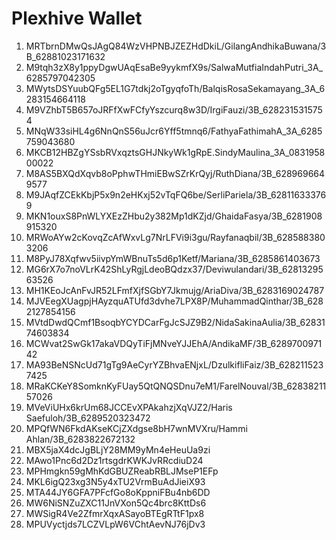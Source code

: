 # Plexhive Wallet

1. MRTbrnDMwQsJAgQ84WzVHPNBJZEZHdDkiL/GilangAndhikaBuwana/3B_62881023171632
2. M9tqh3zX8y1ppyDgwUAqEsaBe9yykmfX9s/SalwaMutfiaIndahPutri_3A_6285797042305
3. MWytsDSYuubQFg5EL1G7tdkj2oTgyqfoTh/BalqisRosaSekamayang_3A_6283154664118
4. M9VZhbT5B657oJRFfXwFCfyYszcurq8w3D/IrgiFauzi/3B_6282315315754
5. MNqW33siHL4g6NnQnS56uJcr6Yff5tmnq6/FathyaFathimahA_3A_6285759043680
6. MKCB12HBZgYSsbRVxqztsGHJNkyWk1gRpE.SindyMaulina_3A_083195800022
7. M8AS5BXQdXqvb8oPphwTHmiEBwSZrKrQyj/RuthDiana/3B_6289696649577
8. M9JAqfZCEkKbjP5x9n2eHKxj52vTqFQ6be/SerliPariela/3B_628116333769
9. MKN1ouxS8PnWLYXEzZHbu2y382Mp1dKZjd/GhaidaFasya/3B_6281908915320
10. MRWoAYw2cKovqZcAfWxvLg7NrLFVi9i3gu/Rayfanaqbil/3B_6285883803206
11. M8PyJ78Xqfwv5iivpYmWBnuTs5d6p1Ketf/Mariana/3B_6285861403673
12. MG6rX7o7noVLrK42ShLyRgjLdeoBQdzx37/Deviwulandari/3B_6281329563526
13. MH1KEoJcAnFvJR52LFmfXjfSGbY7Jkmujg/AriaDiva/3B_6283169024787
14. MJVEegXUagpjHAyzquATUfd3dvhe7LPX8P/MuhammadQinthar/3B_6282127854156
15. MVtdDwdQCmf1BsoqbYCYDCarFgJcSJZ9B2/NidaSakinaAulia/3B_6283174603834
16. MCWvat2SwGk17akaVDQyTiFjMNveYJJEhA/AndikaMF/3B_628970097142
17. MA93BeNSNcUd71gTg9AeCyrYZBhvaENjxL/DzulkifliFaiz/3B_6282115237425
18. MRaKCKeY8SomknKyFUay5QtQNQSDnu7eM1/FarelNouval/3B_6283821157026
19. MVeViUHx6krUm68JCCEvXPAkahzjXqVJZ2/Haris Saefuloh/3B_6289520323472
20. MPQfWN6FkdAKseKCjZXdgse8bH7wnMVXru/Hammi Ahlan/3B_6283822672132
21. MBX5jaX4dcJgBLjY28MM9yMn4eHeuUa9zi
22. MAwo1Pnc6d2Dz1rtsgdrKWKJvRRcdiuD24
23. MPHmgkn59gMhKdGBUZReabRBLJMseP1EFp
24. MKL6igQ23xg3N5y4xTU2VrmBuAdJieiX93
25. MTA44JY6GFA7PFcfGo8oKppniFBu4nb6DD
26. MW6NiSNZuZXC11JnVXon5Qc4brc8KttDs6
27. MWSigR4Ve2ZfmrXqxASayoBTEgRTtF1px8
28. MPUVyctjds7LCZVLpW6VChtAevNJ76jDv3
